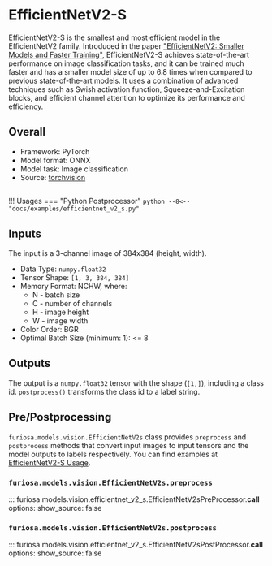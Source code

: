# EfficientNetV2-S

EfficientNetV2-S is the smallest and most efficient model in the EfficientNetV2 family. Introduced in the paper ["EfficientNetV2: Smaller Models and Faster Training"](https://arxiv.org/abs/2104.00298), EfficientNetV2-S achieves state-of-the-art performance on image classification tasks, and it can be trained much faster and has a smaller model size of up to 6.8 times when compared to previous state-of-the-art models. It uses a combination of advanced techniques such as Swish activation function, Squeeze-and-Excitation blocks, and efficient channel attention to optimize its performance and efficiency.

## Overall
* Framework: PyTorch
* Model format: ONNX
* Model task: Image classification
* Source: [torchvision](https://pytorch.org/vision/main/models/generated/torchvision.models.efficientnet_v2_s.html)

## <a name="EfficientNetV2-S_Usage"></a>
!!! Usages
    === "Python Postprocessor"
        ```python
        --8<-- "docs/examples/efficientnet_v2_s.py"
        ```

## Inputs
The input is a 3-channel image of 384x384 (height, width).

* Data Type: `numpy.float32`
* Tensor Shape: `[1, 3, 384, 384]`
* Memory Format: NCHW, where:
    * N - batch size
    * C - number of channels
    * H - image height
    * W - image width
* Color Order: BGR
* Optimal Batch Size (minimum: 1): <= 8

## Outputs
The output is a `numpy.float32` tensor with the shape (`[1,]`), including
a class id. `postprocess()` transforms the class id to a label string.

## Pre/Postprocessing
`furiosa.models.vision.EfficientNetV2s` class provides `preprocess` and `postprocess` methods that
convert input images to input tensors and the model outputs to labels respectively.
You can find examples at [EfficientNetV2-S Usage](#EfficientNetV2-S_Usage).

### `furiosa.models.vision.EfficientNetV2s.preprocess`
::: furiosa.models.vision.efficientnet_v2_s.EfficientNetV2sPreProcessor.__call__
    options:
        show_source: false

### `furiosa.models.vision.EfficientNetV2s.postprocess`
::: furiosa.models.vision.efficientnet_v2_s.EfficientNetV2sPostProcessor.__call__
    options:
        show_source: false
